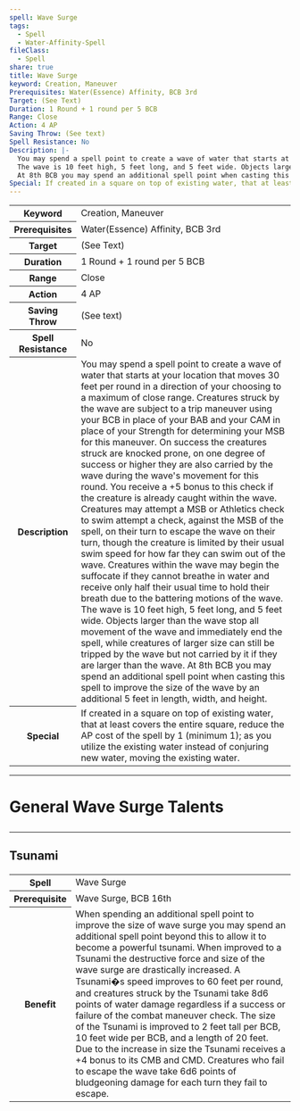 ```yaml
---
spell: Wave Surge
tags:
  - Spell
  - Water-Affinity-Spell
fileClass:
  - Spell
share: true
title: Wave Surge
keyword: Creation, Maneuver
Prerequisites: Water(Essence) Affinity, BCB 3rd
Target: (See Text)
Duration: 1 Round + 1 round per 5 BCB
Range: Close
Action: 4 AP
Saving Throw: (See text)
Spell Resistance: No
Description: |-
  You may spend a spell point to create a wave of water that starts at your location that moves 30 feet per round in a direction of your choosing to a maximum of close range. Creatures struck by the wave are subject to a trip maneuver using your BCB in place of your BAB and your CAM in place of your Strength for determining your MSB for this maneuver. On success the creatures struck are knocked prone, on one degree of success or higher they are also carried by the wave during the wave's movement for this round. You receive a +5 bonus to this check if the creature is already caught within the wave. Creatures may attempt a MSB or Athletics check to swim attempt a check, against the MSB of the spell, on their turn to escape the wave on their turn, though the creature is limited by their usual swim speed for how far they can swim out of the wave. Creatures within the wave may begin the suffocate if they cannot breathe in water and receive only half their usual time to hold their breath due to the battering motions of the wave.
  The wave is 10 feet high, 5 feet long, and 5 feet wide. Objects larger than the wave stop all movement of the wave and immediately end the spell, while creatures of larger size can still be tripped by the wave but not carried by it if they are larger than the wave.
  At 8th BCB you may spend an additional spell point when casting this spell to improve the size of the wave by an additional 5 feet in length, width, and height.
Special: If created in a square on top of existing water, that at least covers the entire square, reduce the AP cost of the spell by 1 (minimum 1); as you utilize the existing water instead of conjuring new water, moving the existing water.
---
```


<p><span dir="ltr" style="overflow-x: auto;"><table><tbody><tr><th dir="ltr">Keyword</th><td dir="ltr">Creation, Maneuver</td></tr><tr><th dir="ltr">Prerequisites</th><td dir="ltr">Water(Essence) Affinity, BCB 3rd</td></tr><tr><th dir="ltr">Target</th><td dir="ltr">(See Text)</td></tr><tr><th dir="ltr">Duration</th><td dir="ltr">1 Round + 1 round per 5 BCB</td></tr><tr><th dir="ltr">Range</th><td dir="ltr">Close</td></tr><tr><th dir="ltr">Action</th><td dir="ltr">4 AP</td></tr><tr><th dir="ltr">Saving Throw</th><td dir="ltr">(See text)</td></tr><tr><th dir="ltr">Spell Resistance</th><td dir="ltr">No</td></tr><tr><th dir="ltr">Description</th><td dir="ltr">You may spend a spell point to create a wave of water that starts at your location that moves 30 feet per round in a direction of your choosing to a maximum of close range. Creatures struck by the wave are subject to a trip maneuver using your BCB in place of your BAB and your CAM in place of your Strength for determining your MSB for this maneuver. On success the creatures struck are knocked prone, on one degree of success or higher they are also carried by the wave during the wave's movement for this round. You receive a +5 bonus to this check if the creature is already caught within the wave. Creatures may attempt a MSB or Athletics check to swim attempt a check, against the MSB of the spell, on their turn to escape the wave on their turn, though the creature is limited by their usual swim speed for how far they can swim out of the wave. Creatures within the wave may begin the suffocate if they cannot breathe in water and receive only half their usual time to hold their breath due to the battering motions of the wave.
The wave is 10 feet high, 5 feet long, and 5 feet wide. Objects larger than the wave stop all movement of the wave and immediately end the spell, while creatures of larger size can still be tripped by the wave but not carried by it if they are larger than the wave.
At 8th BCB you may spend an additional spell point when casting this spell to improve the size of the wave by an additional 5 feet in length, width, and height.</td></tr><tr><th dir="ltr">Special</th><td dir="ltr">If created in a square on top of existing water, that at least covers the entire square, reduce the AP cost of the spell by 1 (minimum 1); as you utilize the existing water instead of conjuring new water, moving the existing water.</td></tr></tbody></table></span></p><span><span><hr></span></span><h1><span><p dir="auto">General Wave Surge Talents</p></span></h1><span><span><hr></span></span><h2><span><p dir="auto">Tsunami</p></span></h2><p><span dir="ltr" style="overflow-x: auto;"><table><tbody><tr><th dir="ltr">Spell</th><td dir="ltr">Wave Surge</td></tr><tr><th dir="ltr">Prerequisite</th><td dir="ltr">Wave Surge, BCB 16th</td></tr><tr><th dir="ltr">Benefit</th><td dir="ltr">When spending an additional spell point to improve the size of wave surge you may spend an additional spell point beyond this to allow it to become a powerful tsunami. When improved to a Tsunami the destructive force and size of the wave surge are drastically increased. A Tsunami�s speed improves to 60 feet per round, and creatures struck by the Tsunami take 8d6 points of water damage regardless if a success or failure of the combat maneuver check. The size of the Tsunami is improved to 2 feet tall per BCB, 10 feet wide per BCB, and a length of 20 feet. Due to the increase in size the Tsunami receives a +4 bonus to its CMB and CMD. Creatures who fail to escape the wave take 6d6 points of bludgeoning damage for each turn they fail to escape.</td></tr></tbody></table></span></p>
